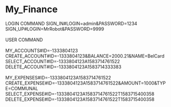 # My_Finance

LOGIN COMMAND
SIGN_IN#LOGIN=admin&PASSWORD=1234<br/>
SIGN_UP#LOGIN=MrRobot&PASSWORD=9999<br/>
<br/>
USER COMMAND<br/>
<br/>
MY_ACCOUNTS#ID=-1333804123<br/>
CREATE_ACCOUNT#ID=-1333804123&BALANCE=2000.21&NAME=BelCard<br/>
SELECT_ACCOUNT#ID=-1333804123A1583714761522<br/>
DELETE_ACCOUNT#ID=-1333804123A1583714333383<br/>
<br/>
MY_EXPENSES#ID=-1333804123A1583714761522<br/>
CREATE_EXPENSE#ID=-1333804123A1583714761522&AMOUNT=1000&TYPE=COMMUNAL<br/>
SELECT_EXPENSE#ID=-1333804123A1583714761522T1583715400358<br/>
DELETE_EXPENSE#ID=-1333804123A1583714761522T1583715400358<br/>